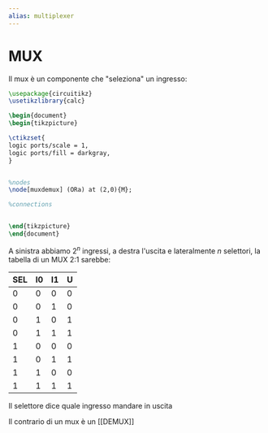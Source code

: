 ```yaml
---
alias: multiplexer
---
```


# MUX

Il mux è un componente che "seleziona" un ingresso:

```tikz
\usepackage{circuitikz}
\usetikzlibrary{calc}

\begin{document}
\begin{tikzpicture}

\ctikzset{
logic ports/scale = 1,
logic ports/fill = darkgray,
}


%nodes
\node[muxdemux] (ORa) at (2,0){M};

%connections


\end{tikzpicture}
\end{document}
```
A sinistra abbiamo $2^n$ ingressi, a destra l'uscita e lateralmente $n$ selettori, la tabella di un MUX 2:1 sarebbe:

SEL | I0 | I1 | U
--- | --- | --- | ---
 0 | 0 | 0 | 0
 0 | 0 | 1 | 0
 0 |1 | 0 | 1
 0 | 1 | 1 | 1
 1 | 0 | 0 | 0
 1 | 0 | 1 | 1
 1 | 1 |0 | 0
 1 | 1 | 1 | 1

Il selettore dice quale ingresso mandare in uscita

Il contrario di un mux è un [[DEMUX]]
